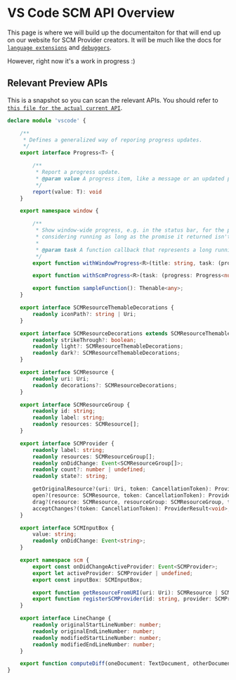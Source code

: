 # VS Code SCM API Overview

This page is where we will build up the documentaiton for that will end up on
our website for SCM Provider creators. It will be much like the docs for
[`language extensions`](HTTP://code.visualstudio.com/docs/extensions/language-support)
and [`debuggers`](HTTP://code.visualstudio.com/docs/extensionAPI/api-debugging).

However, right now it's a work in progress :)

## Relevant Preview APIs

This is a snapshot so you can scan the relevant APIs. You should refer to
[`this file for the actual current API`](https://raw.githubusercontent.com/Microsoft/vscode/master/src/vs/vscode.proposed.d.ts).

```TypeScript
declare module 'vscode' {

	/**
	 * Defines a generalized way of reporing progress updates.
	 */
	export interface Progress<T> {

		/**
		 * Report a progress update.
		 * @param value A progress item, like a message or an updated percentage value
		 */
		report(value: T): void
	}

	export namespace window {

		/**
		 * Show window-wide progress, e.g. in the status bar, for the provided task. The task is
		 * considering running as long as the promise it returned isn't resolved or rejected.
		 *
		 * @param task A function callback that represents a long running operation.
		 */
		export function withWindowProgress<R>(title: string, task: (progress: Progress<string>, token: CancellationToken) => Thenable<R>): Thenable<R>;

		export function withScmProgress<R>(task: (progress: Progress<number>) => Thenable<R>): Thenable<R>;

		export function sampleFunction(): Thenable<any>;
	}

	export interface SCMResourceThemableDecorations {
		readonly iconPath?: string | Uri;
	}

	export interface SCMResourceDecorations extends SCMResourceThemableDecorations {
		readonly strikeThrough?: boolean;
		readonly light?: SCMResourceThemableDecorations;
		readonly dark?: SCMResourceThemableDecorations;
	}

	export interface SCMResource {
		readonly uri: Uri;
		readonly decorations?: SCMResourceDecorations;
	}

	export interface SCMResourceGroup {
		readonly id: string;
		readonly label: string;
		readonly resources: SCMResource[];
	}

	export interface SCMProvider {
		readonly label: string;
		readonly resources: SCMResourceGroup[];
		readonly onDidChange: Event<SCMResourceGroup[]>;
		readonly count?: number | undefined;
		readonly state?: string;

		getOriginalResource?(uri: Uri, token: CancellationToken): ProviderResult<Uri>;
		open?(resource: SCMResource, token: CancellationToken): ProviderResult<void>;
		drag?(resource: SCMResource, resourceGroup: SCMResourceGroup, token: CancellationToken): ProviderResult<void>;
		acceptChanges?(token: CancellationToken): ProviderResult<void>;
	}

	export interface SCMInputBox {
		value: string;
		readonly onDidChange: Event<string>;
	}

	export namespace scm {
		export const onDidChangeActiveProvider: Event<SCMProvider>;
		export let activeProvider: SCMProvider | undefined;
		export const inputBox: SCMInputBox;

		export function getResourceFromURI(uri: Uri): SCMResource | SCMResourceGroup | undefined;
		export function registerSCMProvider(id: string, provider: SCMProvider): Disposable;
	}

	export interface LineChange {
		readonly originalStartLineNumber: number;
		readonly originalEndLineNumber: number;
		readonly modifiedStartLineNumber: number;
		readonly modifiedEndLineNumber: number;
	}

	export function computeDiff(oneDocument: TextDocument, otherDocument: TextDocument): Thenable<LineChange[]>;
}
```
